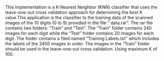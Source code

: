 This implementation is a K-Nearest Neighbor (KNN) classifier that uses the leave-one-out cross validation approach for 
determining the best K value.This application is the classifier to the training data of the scanned images of the 10 digits (0 to 9)
provided in the file “ data.rar”. The rar file contains two folders: “Train” and “Test”. The “Train” folder contains 240 images
for each digit while the “Test” folder contains 20 images for each digit. The folder contains a filed named “Training Labels.txt” which
includes the labels of the 2400 images in order. 
The images in the “Train” folder should be used in the leave-one-out cross validation. Using maximum K of 100.
